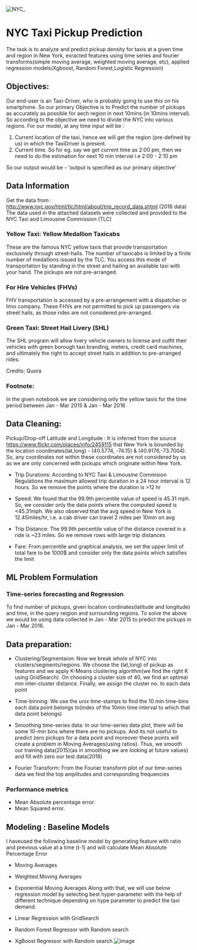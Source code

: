 ![NYC_](https://user-images.githubusercontent.com/58303643/177010587-f349c09c-629f-41f6-a6d5-542cc2277adf.gif)
# NYC Taxi Pickup Prediction 
The task is to analyze and predict pickup density for taxis at a given time and region in New York, exracted features using time series and fourier transforms(simple moving average, weighted moving average, etc), applied regression models(Xgboost, Random Forest,Logistic Regression)
## Objectives:
Our end-user is an Taxi-Driver, who is probably going to use this on his smartphone.
So our primary Objective is to Predict the number of pickups as accurately as possible for aech region in next 10mins (in 10mins interval).
So according to the objective we need to divide the NYC into various regions.
For our model, at any time input will be :
1) Current location of the taxi, hence we will get the region (pre-defined by us) in which the TaxiDriver is present.
2) Current time. So for eg. say we get current time as 2:00 pm, then we need to do the estimation for next 10 min interval i.e 2:00 - 2:10 pm

So our output would be - 'output is specified as our primary objective'

## Data Information
Get the data from : http://www.nyc.gov/html/tlc/html/about/trip_record_data.shtml (2016 data) The data used in the attached datasets were collected and provided to the NYC Taxi and Limousine Commission (TLC)

### Yellow Taxi: Yellow Medallion Taxicabs
These are the famous NYC yellow taxis that provide transportation exclusively through street-hails. The number of taxicabs is limited by a finite number of medallions issued by the TLC. You access this mode of transportation by standing in the street and hailing an available taxi with your hand. The pickups are not pre-arranged.

### For Hire Vehicles (FHVs)
FHV transportation is accessed by a pre-arrangement with a dispatcher or limo company. These FHVs are not permitted to pick up passengers via street hails, as those rides are not considered pre-arranged.

### Green Taxi: Street Hail Livery (SHL)
The SHL program will allow livery vehicle owners to license and outfit their vehicles with green borough taxi branding, meters, credit card machines, and ultimately the right to accept street hails in addition to pre-arranged rides.

Credits: Quora

### Footnote:
In the given notebook we are considering only the yellow taxis for the time period between Jan - Mar 2015 & Jan - Mar 2016

## Data Cleaning:
Pickup/Drop-off Latitude and Longitude :
It is inferred from the source https://www.flickr.com/places/info/2459115 that New York is bounded by the location coordinates(lat,long) - (40.5774, -74.15) & (40.9176,-73.7004). So, any coordinates not within these coordinates are not considered by us as we are only concerned with pickups which originate within New York.

- Trip Durations:
According to NYC Taxi & Limousine Commision Regulations the maximum allowed trip duration in a 24 hour interval is 12 hours. So we remove the points where the duration is >12 hr

- Speed:
We found that the 99.9th percentile value of speed is 45.31 mph. So, we consider only the data points where the computed speed is <45.31mph. We also observed that the avg speed in New York is 12.45miles/hr, i.e. a cab driver can travel 2 miles per 10min on avg

- Trip Distance:
The 99.9th percentile value of the distance covered in a ride is ~23 miles. So we remove rows with large trip distances

- Fare:
From percentile and graphical analysis, we set the upper limit of total fare to be 1000$ and consider only the data points which satisfies the limit
## ML Problem Formulation
### Time-series forecasting and Regression
To find number of pickups, given location cordinates(latitude and longitude) and time, in the query reigion and surrounding regions.
To solve the above we would be using data collected in Jan - Mar 2015 to predict the pickups in Jan - Mar 2016.

## Data preparation:
- Clustering/Segmentaion:
Now we break whole of NYC into clusters/segments/regions. We choose the (lat,long) of pickup as features and we apply K-Means clustering algorithm(we find the right K using GridSearch). On choosing a cluster size of 40, we find an optimal min inter-cluster distance. Finally, we assign the cluster no. to each data point

- Time-binning:
We use the unix time-stamps to find the 10 min time-bins each data point belongs to(index of the 10min time interval to which that data point belongs)

- Smoothing time-series data:
In our time-series data plot, there will be some 10-min bins where there are no pickups. And its not useful to predict zero pickups for a data point and moreover these points will create a problem in Moving Averages(using ratios). Thus, we smooth our training data(2015)(as in smoothing we are looking at future values) and fill with zero our test data(2016)

- Fourier Transform:
From the Fourier transform plot of our time-series data we find the top amplitudes and corresponding frequencies

### Performance metrics
- Mean Absolute percentage error.
- Mean Squared error.

## Modeling : Baseline Models
I haveused the following baseline model by generating feature with ratio and previous value at a time (t-1) and will calculate Mean Absolute Percentage Error

- Moving Averages
- Weighted Moving Averages
- Exponential Moving Averages
Along with that, we will use below regression model by selecting best hyper-parameter with the help of different technique depending on hype parameter to predict the taxi demand.

- Linear Regression with GridSearch
- Random Forest Regressor with Random search
- XgBoost Regressor with Random search
![image](https://user-images.githubusercontent.com/58303643/177010545-3cddb80a-cca1-4444-8217-80b2546c5210.png)

